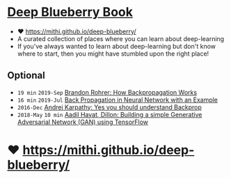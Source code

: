 # [Deep Blueberry Book](https://mithi.github.io/deep-blueberry/)
- :heart: https://mithi.github.io/deep-blueberry/
- A curated collection of places where you can learn about deep-learning
- If you've always wanted to learn about deep-learning but don't know where to start,
then you might have stumbled upon the right place!

## Optional

- `19 min` `2019-Sep` [Brandon Rohrer: How Backpropagation Works](https://youtu.be/6BMwisTZFr4)
- `16 min` `2019-Jul` [Back Propagation in Neural Network with an Example](https://www.youtube.com/watch?v=GJXKOrqZauk)
- `2016-Dec` [Andrej Karpathy: Yes you should understand Backprop](https://medium.com/@karpathy/yes-you-should-understand-backprop-e2f06eab496b)
- `2018-May` `10 min`  [Aadil Hayat, Dillon: Building a simple Generative Adversarial Network (GAN) using TensorFlow](https://blog.paperspace.com/implementing-gans-in-tensorflow/)

# :heart: https://mithi.github.io/deep-blueberry/
